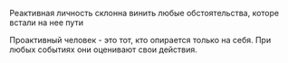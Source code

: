 
Реактивная личность склонна винить любые обстоятельства, которе встали на нее пути

Проактивный человек - это тот, кто опирается только на себя. При любых событиях они оценивают свои действия.